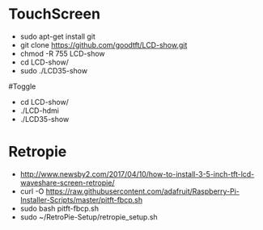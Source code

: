 # TouchScreen

 - sudo apt-get install git
 - git clone https://github.com/goodtft/LCD-show.git
 - chmod -R 755 LCD-show
 - cd LCD-show/
 - sudo ./LCD35-show
 
 #Toggle
 
 - cd LCD-show/
 - ./LCD-hdmi
 - ./LCD35-show
 
 # Retropie
 
 - http://www.newsby2.com/2017/04/10/how-to-install-3-5-inch-tft-lcd-waveshare-screen-retropie/
 - curl -O https://raw.githubusercontent.com/adafruit/Raspberry-Pi-Installer-Scripts/master/pitft-fbcp.sh
 - sudo bash pitft-fbcp.sh 
 - sudo ~/RetroPie-Setup/retropie_setup.sh
